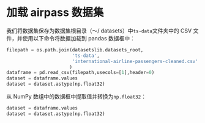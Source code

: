 # 加载 airpass 数据集

我们将数据集保存为数据集根目录（〜/ datasets）中`ts-data`文件夹中的 CSV 文件，并使用以下命令将数据加载到 pandas 数据框中：

```py
filepath = os.path.join(datasetslib.datasets_root,
                        'ts-data',
                        'international-airline-passengers-cleaned.csv'
                       ) 
dataframe = pd.read_csv(filepath,usecols=[1],header=0)
dataset = dataframe.values
dataset = dataset.astype(np.float32)
```

从 NumPy 数组中的数据框中提取值并转换为`np.float32`：

```py
dataset = dataframe.values
dataset = dataset.astype(np.float32)
```